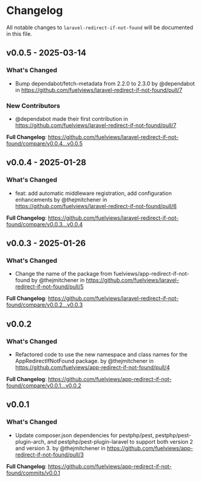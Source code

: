 # Changelog

All notable changes to `laravel-redirect-if-not-found` will be documented in this file.

## v0.0.5 - 2025-03-14

### What's Changed

* Bump dependabot/fetch-metadata from 2.2.0 to 2.3.0 by @dependabot in https://github.com/fuelviews/laravel-redirect-if-not-found/pull/7

### New Contributors

* @dependabot made their first contribution in https://github.com/fuelviews/laravel-redirect-if-not-found/pull/7

**Full Changelog**: https://github.com/fuelviews/laravel-redirect-if-not-found/compare/v0.0.4...v0.0.5

## v0.0.4 - 2025-01-28

### What's Changed

* feat: add automatic middleware registration, add configuration enhancements by @thejmitchener in https://github.com/fuelviews/laravel-redirect-if-not-found/pull/6

**Full Changelog**: https://github.com/fuelviews/laravel-redirect-if-not-found/compare/v0.0.3...v0.0.4

## v0.0.3 - 2025-01-26

### What's Changed

* Change the name of the package from fuelviews/app-redirect-if-not-found by @thejmitchener in https://github.com/fuelviews/laravel-redirect-if-not-found/pull/5

**Full Changelog**: https://github.com/fuelviews/laravel-redirect-if-not-found/compare/v0.0.2...v0.0.3

## v0.0.2

### What's Changed

* Refactored code to use the new namespace and class names for the AppRedirectIfNotFound package. by @thejmitchener in https://github.com/fuelviews/app-redirect-if-not-found/pull/4

**Full Changelog**: https://github.com/fuelviews/app-redirect-if-not-found/compare/v0.0.1...v0.0.2

## v0.0.1

### What's Changed

* Update composer.json dependencies for pestphp/pest, pestphp/pest-plugin-arch, and pestphp/pest-plugin-laravel to support both version 2 and version 3. by @thejmitchener in https://github.com/fuelviews/app-redirect-if-not-found/pull/3

**Full Changelog**: https://github.com/fuelviews/app-redirect-if-not-found/commits/v0.0.1

